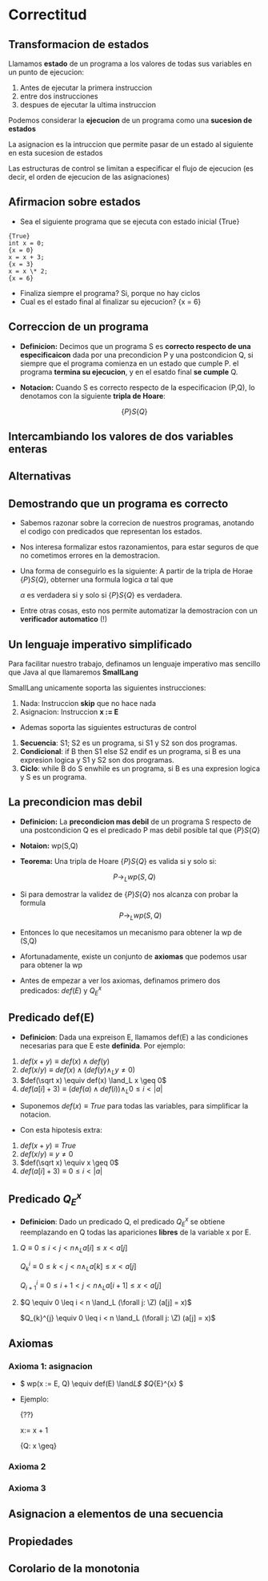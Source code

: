 # Correctitud

## Transformacion de estados

Llamamos **estado** de un programa a los valores de todas sus variables en un punto de ejecucion:

1. Antes de ejecutar la primera instruccion
2. entre dos instrucciones
3. despues de ejecutar la ultima instruccion

Podemos considerar la **ejecucion** de un programa como una **sucesion de estados**

La asignacion es la intruccion que permite pasar de un estado al siguiente en esta sucesion de estados

Las estructuras de control se limitan a especificar el flujo de ejecucion (es decir, el orden de ejecucion de las asignaciones)

## Afirmacion sobre estados

- Sea el siguiente programa que se ejecuta con estado inicial {True}

```
{True}
int x = 0;
{x = 0}
x = x + 3;
{x = 3}
x = x \* 2;
{x = 6}
```

- Finaliza siempre el programa? Si, porque no hay ciclos
- Cual es el estado final al finalizar su ejecucion? {x = 6}

## Correccion de un programa

- **Definicion:** Decimos que un programa S es **correcto respecto de una especificaicon** dada por una precondicion P y una postcondicion Q, si siempre que el programa comienza en un estado que cumple P. el programa **termina su ejecucion**, y en el esatdo final **se cumple** Q.

- **Notacion:** Cuando S es correcto respecto de la especificacion (P,Q), lo denotamos con la siguiente **tripla de Hoare**:

$$ \{P\} S \{Q\}$$

## Intercambiando los valores de dos variables enteras

## Alternativas

## Demostrando que un programa es correcto

- Sabemos razonar sobre la correcion de nuestros programas, anotando el codigo con predicados que representan los estados.

- Nos interesa formalizar estos razonamientos, para estar seguros de que no cometimos errores en la demostracion.

- Una forma de conseguirlo es la siguiente: A partir de la tripla de Horae $\{P\} S \{Q\}$, obterner una formula logica $\alpha$ tal que

  $\alpha$ es verdadera si y solo si $\{P\} S \{Q\}$ es verdadera.

- Entre otras cosas, esto nos permite automatizar la demostracion con un **verificador automatico** (!)

## Un lenguaje imperativo simplificado

Para facilitar nuestro trabajo, definamos un lenguaje imperativo mas sencillo que Java al que llamaremos **SmallLang**

SmallLang unicamente soporta las siguientes instrucciones:

1. Nada: Instruccion **skip** que no hace nada
2. Asignacion: Instruccion **x := E**

- Ademas soporta las siguientes estructuras de control

1. **Secuencia**: S1; S2 es un programa, si S1 y S2 son dos programas.
2. **Condicional**: if B then S1 else S2 endif es un programa, si B es una expresion logica y S1 y S2 son dos programas.
3. **Ciclo**: while B do S enwhile es un programa, si B es una expresion logica y S es un programa.

## La precondicion mas debil

- **Definicion:** La **precondicion mas debil** de un programa S respecto de una postcondicion Q es el predicado P mas debil posible tal que $\{P\} S \{Q\}$

- **Notaion:** wp(S,Q)

- **Teorema:** Una tripla de Hoare $\{P\} S \{Q\}$ es valida si y solo si:

$$P \rightarrow_L wp(S,Q)$$

- Si para demostrar la validez de $\{P\} S \{Q\}$ nos alcanza con probar la formula
  $$P \rightarrow_L wp(S,Q)$$

- Entonces lo que necesitamos un mecanismo para obtener la wp de (S,Q)

- Afortunadamente, existe un conjunto de **axiomas** que podemos usar para obtener la wp

- Antes de empezar a ver los axiomas, definamos primero dos predicados: $def(E)$ y $Q_{E}^x$

## Predicado def(E)

- **Definicion**: Dada una expreison E, llamamos def(E) a las condiciones necesarias para que E este **definida**. Por ejemplo:

1. $def(x+y) \equiv def(x) \land def(y)$
2. $def(x/y) \equiv def(x) \land (def(y) \land_L y \neq 0)$
3. $def(\sqrt x) \equiv def(x) \land_L x \geq 0$
4. $def(a[i] + 3) \equiv (def(a) \land def(i)) \land_L 0 \leq i < |a|$

- Suponemos $def(x) \equiv True$ para todas las variables, para simplificar la notacion.

- Con esta hipotesis extra:

1. $def(x+y) \equiv True$
2. $def(x/y) \equiv y \neq 0$
3. $def(\sqrt x) \equiv  x \geq 0$
4. $def(a[i] + 3) \equiv 0 \leq i < |a|$

## Predicado $Q_{E}^x$

- **Definicion**: Dado un predicado Q, el predicado $Q_{E}^x$ se obtiene reemplazando en Q todas las apariciones **libres** de la variable x por E.

1. $Q \equiv 0 \leq i < j < n \land_L a[i] \leq x < a[j]$

   $Q_{k}^{i} \equiv 0 \leq k < j < n \land_L a[k] \leq x < a[j]$

   $Q_{i+1}^{i} \equiv 0 \leq i +1 < j < n \land_L a[i+1] \leq x < a[j]$

2. $Q \equiv 0 \leq i < n \land_L (\forall j: \Z) (a[j] = x)$

   $Q_{k}^{j} \equiv 0 \leq i < n \land_L (\forall j: \Z) (a[j] = x)$

## Axiomas

### Axioma 1: asignacion

- $ wp(x := E, Q) \equiv def(E) \land*L$ $Q*{E}^{x} $

- Ejemplo:

  {??}

  x:= x + 1

  {Q: x \geq}

### Axioma 2

### Axioma 3

## Asignacion a elementos de una secuencia

## Propiedades

## Corolario de la monotonia
